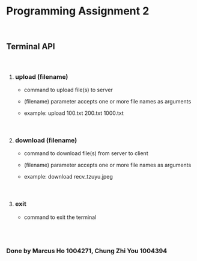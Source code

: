 # Programming Assignment 2

<br />

## **Terminal API**

<br />

1. ### upload (filename)

   - command to upload file(s) to server

   - (filename) parameter accepts one or more file names as arguments
   - example: upload 100.txt 200.txt 1000.txt

<br />

2. ### download (filename)

   - command to download file(s) from server to client

   - (filename) parameter accepts one or more file names as arguments
   - example: download recv_tzuyu.jpeg

<br />

3. ### exit

   - command to exit the terminal

<br />

<br />

### Done by Marcus Ho 1004271, Chung Zhi You 1004394
